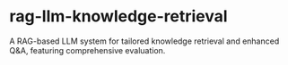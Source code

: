 # rag-llm-knowledge-retrieval
A RAG-based LLM system for tailored knowledge retrieval and enhanced Q&amp;A, featuring comprehensive evaluation.
